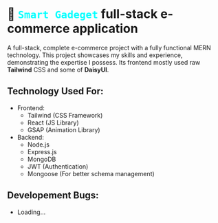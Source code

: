 # 💼 <code style="color: cyan">Smart Gadeget</code> full-stack e-commerce application
  A full-stack, complete e-commerce project with a fully functional MERN  technology. This project showcases my skills and experience, demonstrating the expertise I possess. Its frontend mostly used raw **Tailwind** CSS and some of **DaisyUI**.

## Technology Used For:
- Frontend: 
  - Tailwind (CSS Framework)
  - React (JS Library)
  - GSAP (Animation Library)
- Backend: 
    - Node.js
    - Express.js
    - MongoDB
    - JWT (Authentication)
    - Mongoose (For better schema management)
  
 ## Developement Bugs:
 - Loading...
